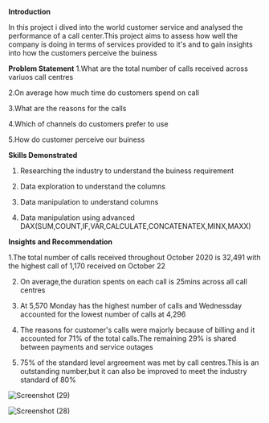 **Introduction**

In this project i dived into the world customer service and analysed the performance of a call center.This project aims to assess how well the company is doing in terms of services  provided to it's and to gain insights into how the customers perceive the buiness 

**Problem Statement**
1.What are the total number of calls received across variuos call centres

2.On average how much time do customers spend on call

3.What are the reasons for the calls

4.Which of channels do customers prefer to use

5.How do customer perceive our buiness

**Skills Demonstrated**
1. Researching the industry to understand the buiness requirement

2. Data exploration to understand the columns

3. Data manipulation to understand columns

4. Data manipulation using advanced DAX(SUM,COUNT,IF,VAR,CALCULATE,CONCATENATEX,MINX,MAXX)

**Insights and Recommendation**

1.The total number of calls received throughout October 2020 is 32,491 with the highest call of 1,170 received on October 22

2. On average,the duration spents on each call is 25mins across all call centres

3. At 5,570 Monday has the highest number of calls and Wednessday accounted for the lowest number of calls at 4,296

4. The reasons for customer's calls were majorly because of billing and it accounted for 71% of the total calls.The remaining 29% is shared between payments and service outages

5. 75% of the standard level argreement was met by call centres.This is an outstanding number,but it can also be improved to meet the industry standard of 80%






![Screenshot (29)](https://github.com/user-attachments/assets/5050abda-fdf9-47a2-83dc-3c50cb28869a)





















![Screenshot (28)](https://github.com/user-attachments/assets/cf9c0452-6932-47f1-8d2b-77e09a626efe)
















